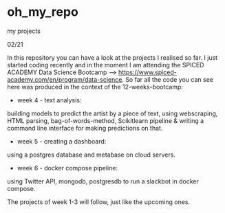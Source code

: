 # oh_my_repo
my projects

02/21

In this repository you can have a look at the projects I realised so far. 
I just started coding recently and in the moment I am attending the SPICED ACADEMY Data Science Bootcamp --> https://www.spiced-academy.com/en/program/data-science.
So far all the code you can see here was produced in the context of the 12-weeks-bootcamp:

- week 4   -  text analysis: 

building models to predict the artist by a piece of text, using webscraping, HTML parsing, bag-of-words-method, Scikitlearn pipeline &
writing a command line interface for making predictions on that.
           
- week 5   -  creating a dashboard:

using a postgres database and metabase on cloud servers. 

- week 6   - docker compose pipeline:

using Twitter API, mongodb, postgresdb to run a slackbot in docker compose. 
        
        
The projects of week 1-3 will follow, just like the upcoming ones. 
